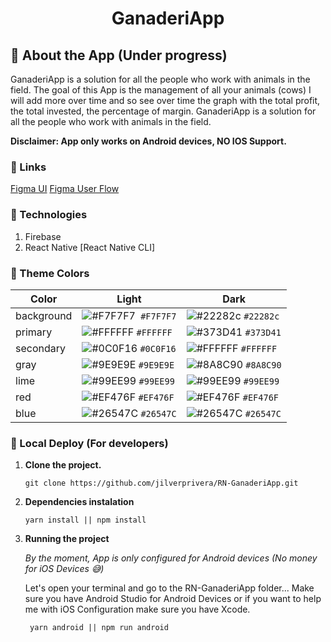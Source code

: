 <h1 align="center">
    GanaderiApp
</h1>

## 🧾 About the App (Under progress)

GanaderiApp is a solution for all the people who work with animals in the field.
The goal of this App is the management of all your animals (cows) I will add more over time and so see over time the graph with the total profit, the total invested, the percentage of margin.
GanaderiApp is a solution for all the people who work with animals in the field.

**Disclaimer: App only works on Android devices, NO IOS Support.**

### 🔗 Links

[Figma UI](https://www.figma.com/file/nlZSwlQPzrugCbj5ajydw3/GanaderiApp-UI)
[Figma User Flow](https://www.figma.com/file/97WXpYnYLgHUZhPMCQNPY2/GanaderiApp-User-Flow)


### 🔧 Technologies

1. Firebase
2. React Native [React Native CLI]

### 🎨 Theme Colors

| Color      |                                  Light                             |                             Dark                                  |
| ---------- | ------------------------------------------------------------------ |------------------------------------------------------------------ |
| background | ![#F7F7F7](https://via.placeholder.com/10/F7F7F7?text=+)` #F7F7F7` |![#22282c](https://via.placeholder.com/10/22282c?text=+) `#22282c` |
| primary    | ![#FFFFFF](https://via.placeholder.com/10/FFFFFF?text=+) `#FFFFFF` |![#373D41](https://via.placeholder.com/10/373D41?text=+) `#373D41` |
| secondary  | ![#0C0F16](https://via.placeholder.com/10/0C0F16?text=+) `#0C0F16` |![#FFFFFF](https://via.placeholder.com/10/FFFFFF?text=+) `#FFFFFF` |
| gray       | ![#9E9E9E](https://via.placeholder.com/10/9E9E9E?text=+) `#9E9E9E` |![#8A8C90](https://via.placeholder.com/10/8A8C90?text=+) `#8A8C90` |
| lime       | ![#99EE99](https://via.placeholder.com/10/99EE99?text=+) `#99EE99` |![#99EE99](https://via.placeholder.com/10/99EE99?text=+) `#99EE99` |
| red        | ![#EF476F](https://via.placeholder.com/10/EF476F?text=+) `#EF476F` |![#EF476F](https://via.placeholder.com/10/EF476F?text=+) `#EF476F` |
| blue       | ![#26547C](https://via.placeholder.com/10/26547C?text=+) `#26547C` |![#26547C](https://via.placeholder.com/10/26547C?text=+) `#26547C` |

### 👀 Local Deploy (For developers)

1.  **Clone the project.**

    ```
    git clone https://github.com/jilverprivera/RN-GanaderiApp.git
    ```

2.  **Dependencies instalation**
    ```
    yarn install || npm install
    ```

3.  **Running the project**

    *By the moment, App is only configured for Android devices (No money for iOS Devices 😅)*

    Let's open your terminal and go to the RN-GanaderiApp folder...
    Make sure you have Android Studio for Android Devices or if you want to help me with iOS Configuration make sure you have Xcode.

    ```
     yarn android || npm run android
    ```
